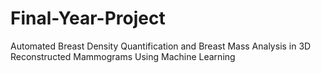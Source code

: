 # Final-Year-Project
Automated Breast Density Quantification and Breast Mass Analysis in 3D  Reconstructed Mammograms Using Machine Learning
